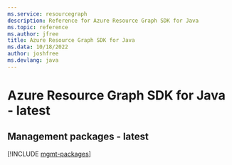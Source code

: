 ```yaml
---
ms.service: resourcegraph
description: Reference for Azure Resource Graph SDK for Java
ms.topic: reference
ms.author: jfree
title: Azure Resource Graph SDK for Java
ms.data: 10/18/2022
author: joshfree
ms.devlang: java
---
```

# Azure Resource Graph SDK for Java - latest

## Management packages - latest
[!INCLUDE [mgmt-packages](resource-graph-mgmt-index.md)]